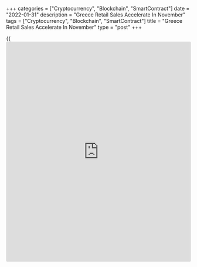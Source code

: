 +++
categories = ["Cryptocurrency", "Blockchain", "SmartContract"]
date = "2022-01-31"
description = "Greece Retail Sales Accelerate In November"
tags = ["Cryptocurrency", "Blockchain", "SmartContract"]
title = "Greece Retail Sales Accelerate In November"
type = "post"
+++

{{<iframe id="large-banner" src="https://www.bounty.group/#slide=22.0" width="100%" height="600" scrolling="no" style="border: 0px solid rgb(216, 221, 230); border-radius: 3px;">}}

Greece's retail sales increased in November, data released by the
Hellenic Statistical Authority showed on Monday.

The retail sales volume increased 14.7 percent year-on-year in November,
following a 7.9 percent rise in October.

Excluding auto fuel, retail sales rose 12.5 percent annually in
November, following a 6.9 percent increase in the previous month.

On a monthly basis, retail sales volume declined 2.6 percent in
November, after a 1.6 percent growth in the preceding month.

Data showed that retail turnover increased 19.0 percent annually in
November and fell 2.6 percent from the previous month.

For comments and feedback [contact](https://www.playgroundfx.com/contact/): editorial@rtt[news](https://www.letsplayfx.com/blog/forex-news-website/).com

[Economic News][1]

 **What parts of the world are seeing the best (and worst) economic
performances lately? Click[here][2] to check out our [Econ Scorecard][2]
and find out! See up-to-the-moment [ranking](https://www.playgroundfx.com/blog/crypto-exchange-ranking/)s for the best and worst
performers in [GDP][3], [unemployment rate][4], [inflation][5] and much
more.**

   1. www.rtt[news](https://www.letsplayfx.com/blog/forex-news-website/).com/Content/EconomicNews.aspx
   2. www.rtt[news](https://www.letsplayfx.com/blog/forex-news-website/).com/economic-scorecard/world-rank/PPI/highest-performance.aspx
   3. www.rtt[news](https://www.letsplayfx.com/blog/forex-news-website/).com/economic-scorecard/world-rank/GDP/highest-performance.aspx
   4. www.rtt[news](https://www.letsplayfx.com/blog/forex-news-website/).com/economic-scorecard/world-rank/unemployment-rate/lowest-performance.aspx
   5. www.rtt[news](https://www.letsplayfx.com/blog/forex-news-website/).com/economic-scorecard/world-rank/CPI/highest-performance.aspx